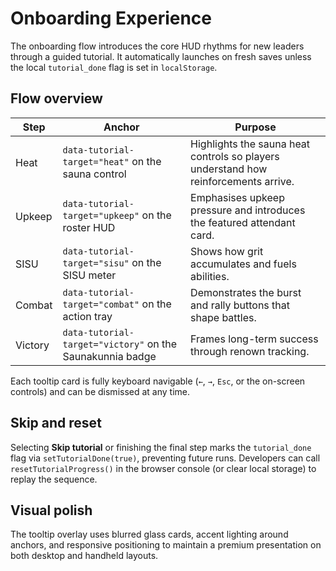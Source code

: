 # Onboarding Experience

The onboarding flow introduces the core HUD rhythms for new leaders through a guided tutorial. It automatically launches on fresh saves unless the local `tutorial_done` flag is set in `localStorage`.

## Flow overview

| Step | Anchor | Purpose |
| --- | --- | --- |
| Heat | `data-tutorial-target="heat"` on the sauna control | Highlights the sauna heat controls so players understand how reinforcements arrive. |
| Upkeep | `data-tutorial-target="upkeep"` on the roster HUD | Emphasises upkeep pressure and introduces the featured attendant card. |
| SISU | `data-tutorial-target="sisu"` on the SISU meter | Shows how grit accumulates and fuels abilities. |
| Combat | `data-tutorial-target="combat"` on the action tray | Demonstrates the burst and rally buttons that shape battles. |
| Victory | `data-tutorial-target="victory"` on the Saunakunnia badge | Frames long-term success through renown tracking. |

Each tooltip card is fully keyboard navigable (`←`, `→`, `Esc`, or the on-screen controls) and can be dismissed at any time.

## Skip and reset

Selecting **Skip tutorial** or finishing the final step marks the `tutorial_done` flag via `setTutorialDone(true)`, preventing future runs. Developers can call `resetTutorialProgress()` in the browser console (or clear local storage) to replay the sequence.

## Visual polish

The tooltip overlay uses blurred glass cards, accent lighting around anchors, and responsive positioning to maintain a premium presentation on both desktop and handheld layouts.
